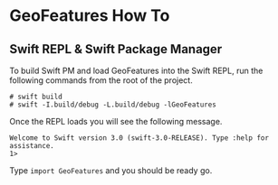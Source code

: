 # GeoFeatures How To

## Swift REPL & Swift Package Manager

To build Swift PM and load GeoFeatures into the Swift REPL, run the following commands from the root of the project.

```
# swift build
# swift -I.build/debug -L.build/debug -lGeoFeatures
```

Once the REPL loads you will see the following message.

```
Welcome to Swift version 3.0 (swift-3.0-RELEASE). Type :help for assistance.
1>  
```

Type `import GeoFeatures` and you should be ready go.


